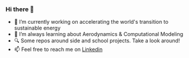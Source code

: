 ### Hi there 👋

- 🔭 I’m currently working on accelerating the world's transition to sustainable energy
- 🌱 I’m always learning about Aerodynamics & Computational Modeling 
- :mag:	Some repos around side and school projects. Take a look around!
- 📫 Feel free to reach me on [Linkedin](https://www.linkedin.com/in/mzohiry)

<!--
**MazenZohiry/MazenZohiry** is a ✨ _special_ ✨ repository because its `README.md` (this file) appears on your GitHub profile.

Here are some ideas to get you started:

- 🔭 I’m currently working on ...
- 🌱 I’m currently learning ...
- 👯 I’m looking to collaborate on ...
- 🤔 I’m looking for help with ...
- 💬 Ask me about ...
- 📫 How to reach me: ...
- 😄 Pronouns: ...
- ⚡ Fun fact: ...
-->
